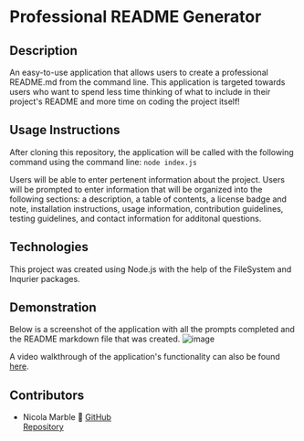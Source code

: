 # Professional README Generator

## Description 
An easy-to-use application that allows users to create a professional README.md from the command line. This application is targeted towards users who want to spend less time thinking of what to include in their project's README and more time on coding the project itself! 

## Usage Instructions
After cloning this repository, the application will be called with the following command using the command line:
`node index.js`

Users will be able to enter pertenent information about the project. Users will be prompted to enter information that will be organized into the following sections: a description, a table of contents, a license badge and note, installation instructions, usage information, contribution guidelines, testing guidelines, and contact information for additonal questions.

  ## Technologies
  This project was created using Node.js with the help of the FileSystem and Inqurier packages. 

## Demonstration
Below is a screenshot of the application with all the prompts completed and the README markdown file that was created.
![image](https://user-images.githubusercontent.com/86696492/153545240-5e4931d3-07ce-4464-81f5-b59c35d7213a.png)

A video walkthrough of the application's functionality can also be found [here](https://bootcampspot.instructuremedia.com/embed/bcbb0799-177f-4849-b9ff-afc23b4b4856).

## Contributors 
- Nicola Marble 🌻
[GitHub](http://github.com/nicolalenee)  
[Repository](https://github.com/nicolalenee/readme-generator)

